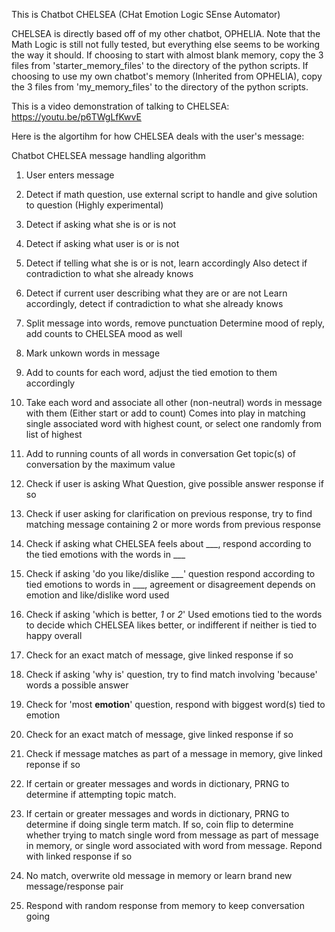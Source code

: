 This is Chatbot CHELSEA (CHat Emotion Logic SEnse Automator)


CHELSEA is directly based off of my other chatbot, OPHELIA.
Note that the Math Logic is still not fully tested, but everything else seems to be working the way it should.
If choosing to start with almost blank memory, copy the 3 files from 'starter_memory_files' to the directory of the python scripts.
If choosing to use my own chatbot's memory (Inherited from OPHELIA), copy the 3 files from 'my_memory_files' to the directory of the python scripts.


This is a video demonstration of talking to CHELSEA: https://youtu.be/p6TWgLfKwvE


Here is the algortihm for how CHELSEA deals with the user's message:


  

 Chatbot CHELSEA message handling algorithm 

 1. User enters message

 2. Detect if math question, use external script to handle
 and give solution to question (Highly experimental)

 3. Detect if asking what she is or is not

 4. Detect if asking what user is or is not

 5. Detect if telling what she is or is not, learn accordingly
 Also detect if contradiction to what she already knows

 6. Detect if current user describing what they are or are not
 Learn accordingly, detect if contradiction to what she already knows

 7. Split message into words, remove punctuation
 Determine mood of reply, add counts to CHELSEA mood as well

 8. Mark unkown words in message

 9. Add to counts for each word, adjust the tied emotion to them accordingly

 10. Take each word and associate all other (non-neutral) words in message 
 with them (Either start or add to count)
 Comes into play in matching single associated word with highest count, or select
 one randomly from list of highest

 11. Add to running counts of all words in conversation
 Get topic(s) of conversation by the maximum value

 12. Check if user is asking What Question, give possible answer response if so

 13. Check if user asking for clarification on previous response,
 try to find matching message containing 2 or more words from
 previous response

 14. Check if asking what CHELSEA feels about ___,
 respond according to the tied emotions with the words in ___

 15. Check if asking 'do you like/dislike ___' question
 respond according to tied emotions to words in ___,
 agreement or disagreement depends on emotion and like/dislike
 word used

 16. Check if asking 'which is better, _1_ or _2_'
 Used emotions tied to the words to decide which CHELSEA likes better,
 or indifferent if neither is tied to happy overall
 12. Check for an exact match of message, give linked response if so

 17. Check if asking 'why is' question, try to find match involving
 'because' words a possible answer
 
 18. Check for 'most __emotion__' question, respond with biggest word(s) tied to emotion

 19. Check for an exact match of message, give linked response if so

 20. Check if message matches as part of a message in memory,
 give linked reponse if so

 21. If certain  or greater messages and words in dictionary, PRNG to
 determine if attempting topic match. 

 22. If certain  or greater messages and words in dictionary, PRNG to
 determine if doing single term match. If so, coin flip to determine whether
 trying to match single word from message as part of message in memory,
 or single word associated with word from message. Repond with linked 
 response if so

 23. No match, overwrite old message in memory or learn brand new message/response pair

 24. Respond with random response from memory to keep conversation going
   

